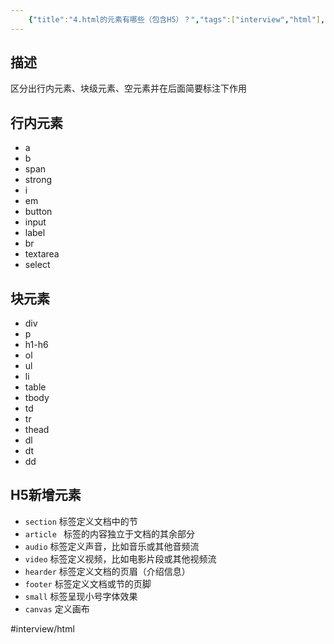 ```yaml
---
    {"title":"4.html的元素有哪些（包含H5）？","tags":["interview","html"],"date":"","categories":["interview"],"cover":"https://cdn.jsdelivr.net/gh/im/oss@master/gallery/03.svg","thumbnail":"https://cdn.jsdelivr.net/gh/im/oss@master/gallery/03.svg"}
---
```

    

## 描述

区分出行内元素、块级元素、空元素并在后面简要标注下作用
<!--more-->
## 行内元素

- a
- b
- span
- strong
- i
- em
- button
- input
- label
- br
- textarea
- select


## 块元素

- div
- p
- h1-h6
- ol
- ul
- li
- table
- tbody
- td
- tr
- thead
- dl
- dt
- dd

## H5新增元素

- `section`  标签定义文档中的节
- `article ` 标签的内容独立于文档的其余部分
- `audio` 标签定义声音，比如音乐或其他音频流
- `video` 标签定义视频，比如电影片段或其他视频流
- `hearder` 标签定义文档的页眉（介绍信息）
- `footer` 标签定义文档或节的页脚
- `small` 标签呈现小号字体效果
- `canvas` 定义画布

#interview/html